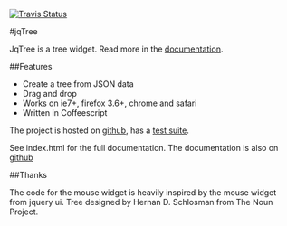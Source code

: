 [![Travis Status](https://secure.travis-ci.org/mbraak/jqTree.png)](http://travis-ci.org/mbraak/jqTree)

#jqTree

JqTree is a tree widget. Read more in the [documentation](http://mbraak.github.io/jqTree/).

##Features

* Create a tree from JSON data
* Drag and drop
* Works on ie7+, firefox 3.6+, chrome and safari
* Written in Coffeescript

The project is hosted on [github](https://github.com/mbraak/jqTree), has a [test suite](http://mbraak.github.io/jqTree/test/test.html).

See index.html for the full documentation. The documentation is also on [github](http://mbraak.github.io/jqTree/)

##Thanks

The code for the mouse widget is heavily inspired by the mouse widget from jquery ui.
Tree designed by Hernan D. Schlosman from The Noun Project.
